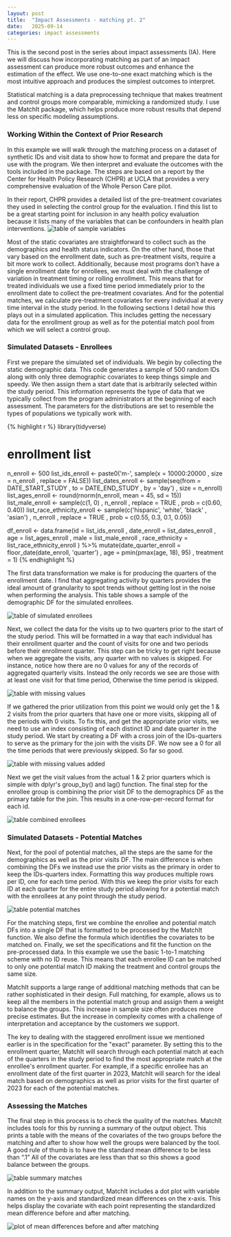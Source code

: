 ```yaml
---
layout: post
title:  "Impact Assessments - matching pt. 2"
date:   2025-09-14
categories: impact assessments
---
```

This is the second post in the series about impact assessments (IA). Here we will discuss how incorporating matching as part of an impact assessment can produce more robust outcomes and enhance the estimation of the effect. We use one-to-one exact matching which is the most intuitive approach and produces the simplest outcomes to interpret.

Statistical matching is a data preprocessing technique that makes treatment and control groups more comparable, mimicking a randomized study. I use the MatchIt package, which helps produce more robust results that depend less on specific modeling assumptions.

### Working Within the Context of Prior Research

In this example we will walk through the matching process on a dataset of synthetic IDs and visit data to show how to format and prepare the data for use with the program. We then interpret and evaluate the outcomes with the tools included in the package. The steps are based on a report by the Center for Health Policy Research (CHPR) at UCLA that provides a very comprehensive evaluation of the Whole Person Care pilot.

In their report, CHPR provides a detailed list of the pre-treatment covariates they used in selecting the control group for the evaluation. I find this list to be a great starting point for inclusion in any health policy evaluation because it lists many of the variables that can be confounders in health plan interventions. ![table of sample variables](/assets/table-sample-variables.png)

Most of the static covariates are straightforward to collect such as the demographics and health status indicators. On the other hand, those that vary based on the enrollment date, such as pre-treatment visits, require a bit more work to collect. Additionally, because most programs don’t have a single enrollment date for enrollees, we must deal with the challenge of variation in treatment timing or rolling enrollment. This means that for treated individuals we use a fixed time period immediately prior to the enrollment date to collect the pre-treatment covariates. And for the potential matches, we calculate pre-treatment covariates for every individual at every time interval in the study period. In the following sections I detail how this plays out in a simulated application. This includes getting the necessary data for the enrollment group as well as for the potential match pool from which we will select a control group. 

### Simulated Datasets - Enrollees

First we prepare the simulated set of individuals. We begin by collecting the static demographic data. This code generates a sample of 500 random IDs along with only three demographic covariates to keep things simple and speedy. We then assign them a start date that is arbitrarily selected within the study period. This information represents the type of data that we typically collect from the program administrators at the beginning of each assessment. The parameters for the distributions are set to resemble the types of populations we typically work with. 

{% highlight r %}
library(tidyverse)
# enrollment list
n_enroll <- 500
list_ids_enroll <- paste0('m-', sample(x = 10000:20000
                                      , size = n_enroll
                                      , replace = FALSE))
list_dates_enroll <- sample(seq(from = DATE_START_STUDY
                              , to = DATE_END_STUDY
                              , by = 'day')
                          , size = n_enroll)
list_ages_enroll <- round(rnorm(n_enroll, mean = 45, sd = 15))
list_male_enroll <- sample(c(1, 0)
                        , n_enroll
                        , replace = TRUE
                        , prob = c(0.60, 0.40))
list_race_ethnicity_enroll <- sample(c('hispanic', 'white', 'black' , 'asian')
                                  , n_enroll
                                  , replace = TRUE
                                  , prob = c(0.55, 0.3, 0.1, 0.05))

df_enroll <- data.frame(id = list_ids_enroll
                      , date_enroll = list_dates_enroll
                      , age = list_ages_enroll
                      , male = list_male_enroll
                      , race_ethnicity = list_race_ethnicity_enroll
                      ) %>%
             mutate(date_quarter_enroll = floor_date(date_enroll, 'quarter')
                  , age = pmin(pmax(age, 18), 95)
                  , treatment = 1)
{% endhighlight %}

The first data transformation we make is for producing the quarters of the enrollment date. I find that aggregating activity by quarters provides the ideal amount of granularity to spot trends without getting lost in the noise when performing the analysis. This table shows a sample of the demographic DF for the simulated enrollees.

![table of simulated enrollees](/assets/table-simulated-enrollees.png)

Next, we collect the data for the visits up to two quarters prior to the start of the study period. This will be formatted in a way that each individual has their enrollment quarter and the count of visits for one and two periods before their enrollment quarter. This step can be tricky to get right because when we aggregate the visits, any quarter with no values is skipped. For instance, notice how there are no 0 values for any of the records of aggregated quarterly visits. Instead the only records we see are those with at least one visit for that time period, Otherwise the time period is skipped. 

![table with missing values](/assets/table-missing-values.png)

If we gathered the prior utilization from this point we would only get the 1 & 2 visits from the prior quarters that have one or more visits, skipping all of the periods with 0 visits. To fix this, and get the appropriate prior visits, we need to use an index consisting of each distinct ID and date quarter in the study period. We start by creating a DF with a cross join of the IDs-quarters to serve as the primary for the join with the visits DF. We now see a 0 for all the time periods that were previously skipped. So far so good.

![table with missing values added](/assets/table-missing-values-added.png)

Next we get the visit values from the actual 1 & 2 prior quarters which is simple with dplyr's group_by() and lag() function. The final step for the enrollee group is combining the prior visit DF to the demographics DF as the primary table for the join. This results in a one-row-per-record format for each id.

![table combined enrollees](/assets/table-combine-enrollees.png)

### Simulated Datasets - Potential Matches

Next, for the pool of potential matches, all the steps are the same for the demographics as well as the prior visits DF. The main difference is when combining the DFs we instead use the prior visits as the primary in order to keep the IDs-quarters index. Formatting this way produces multiple rows per ID, one for each time period. With this we keep the prior visits for each ID at each quarter for the entire study period allowing for a potential match with the enrollees at any point through the study period.

![table potential matches](/assets/table-potential-matches.png)

For the matching steps, first we combine the enrollee and potential match DFs into a single DF that is formatted to be processed by the MatchIt function. We also define the formula which identifies the covariates to be matched on. Finally, we set the specifications and fit the function on the pre-processed data. In this example we use the basic 1-to-1 matching scheme with no ID reuse. This means that each enrollee ID can be matched to only one potential match ID making the treatment and control groups the same size. 

MatchIt supports a large range of additional matching methods that can be rather sophisticated in their design. Full matching, for example, allows us to keep all the members in the potential match group and assign them a weight to balance the groups. This increase in sample size often produces more precise estimates. But the increase in complexity comes with a challenge of interpretation and acceptance by the customers we support.

The key to dealing with the staggered enrollment issue we mentioned earlier is in the specification for the "exact" parameter. By setting this to the enrollment quarter, MatchIt will search through each potential match at each of the quarters in the study period to find the most appropriate match at the enrollee's enrollment quarter. For example, if a specific enrollee has an enrollment date of the first quarter in 2023, MatchIt will search for the ideal match based on demographics as well as prior visits for the first quarter of 2023 for each of the potential matches. 

### Assessing the Matches

The final step in this process is to check the quality of the matches. Matchlt includes tools for this by running a summary of the output object. This prints a table with the means of the covariates of the two groups before the matching and after to show how well the groups were balanced by the tool. A good rule of thumb is to have the standard mean difference to be less than “.1” All of the covariates are less than that so this shows a good balance between the groups.

![table summary matches](/assets/table-summary-matches.png)

In addition to the summary output, MatchIt includes a dot plot with variable names on the y-axis and standardized mean differences on the x-axis. This helps display the covariate with each point representing the standardized mean difference before and after matching. 

![plot of mean differences before and after matching](/assets/mean-differences-plot.png)


